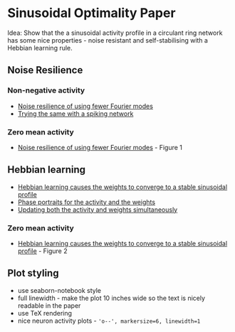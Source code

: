 # Sinusoidal Optimality Paper

Idea: Show that the a sinusoidal activity profile in a circulant ring network has some nice properties - noise resistant and self-stabilising with a Hebbian learning rule.

## Noise Resilience

### Non-negative activity

* [Noise resilience of using fewer Fourier modes](sinusoidal%20noise%20rejection.ipynb)
* [Trying the same with a spiking network](sinusoidal%20noise%20rejection%20spiking.ipynb)

### Zero mean activity

* [Noise resilience of using fewer Fourier modes](sinusoidal%20noise%20rejection%20negative%20activity.ipynb) - Figure 1

## Hebbian learning

* [Hebbian learning causes the weights to converge to a stable sinusoidal profile](sinusoidal%20Hebbian%20learning%20weights.ipynb)
* [Phase portraits for the activity and the weights](phase%20portaits.ipynb)
* [Updating both the activity and weights simultaneously](sinusoidal%20updating%20activity%20and%20weights.ipynb)

### Zero mean activity

* [Hebbian learning causes the weights to converge to a stable sinusoidal profile](sinusoidal%20Hebbian%20learning%20weights%20negative%20activity.ipynb) - Figure 2

## Plot styling

* use seaborn-notebook style
* full linewidth - make the plot 10 inches wide so the text is nicely readable in the paper
* use TeX rendering
* nice neuron activity plots - `'o--', markersize=6, linewidth=1`
